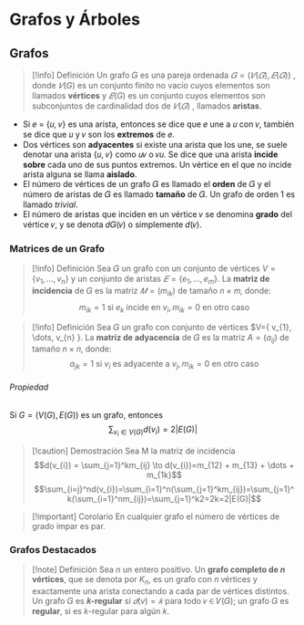 # Grafos y Árboles
## Grafos
> [!info] Definición
>  Un grafo 𝐺 es una pareja ordenada $𝐺 = (𝑉 (𝐺) , 𝐸 (𝐺))$ , donde $𝑉 (G)$ es un conjunto finito no vacío cuyos elementos son llamados **vértices** y $𝐸 (G)$ es un conjunto cuyos elementos son subconjuntos de cardinalidad dos de $𝑉 (𝐺)$ , llamados **aristas**.

- Si 𝑒 = {𝑢, 𝑣} es una arista, entonces se dice que 𝑒 une a 𝑢 con 𝑣, también se dice que 𝑢 y 𝑣 son los **extremos** de 𝑒.
- Dos vértices son **adyacentes** si existe una arista que los une, se suele denotar una arista {𝑢, 𝑣} como 𝑢𝑣 o 𝑣𝑢.  Se dice que una arista **incide sobre** cada uno de sus puntos extremos. Un vértice en el que no incide arista alguna se llama **aislado**.
- El número de vértices de un grafo 𝐺 es llamado el **orden** de 𝐺 y el número de aristas de 𝐺 es llamado **tamaño** de 𝐺. Un grafo de orden 1 es llamado *trivial*.
- El número de aristas que inciden en un vértice 𝑣 se denomina **grado** del vértice 𝑣, y se denota 𝑑𝐺(𝑣) o simplemente 𝑑(𝑣).
### Matrices de un Grafo
> [!info] Definición
>  Sea 𝐺 un grafo con un conjunto de vértices $V=\{ v_{1}, \dots, v_{n} \}$ y un conjunto de aristas $𝐸 = \{ e_{1}, \dots, e_{m} \}$. La **matriz de incidencia** de 𝐺 es la matriz $𝑀 = (m_{ik})$ de tamaño 𝑛 × 𝑚, donde:
>  $$m_{ik} = 1 \text{ si } e_{k} \text{ incide en } v_{i},  m_{ik} = 0 \text{ en otro caso}$$

> [!info] Definición
>  Sea 𝐺 un grafo con conjunto de vértices $V=\{ v_{1}, \dots, v_{n} \}. La **matriz de adyacencia** de 𝐺 es la matriz $A=(a_{ij})$ de tamaño 𝑛 × 𝑛, donde:
>  $$a_{jk} = 1 \text{ si } v_{i} \text{ es adyacente a } v_{j},  m_{ik} = 0 \text{ en otro caso}$$

###### Propiedad
Si $G=(V(G), E(G))$ es un grafo, entonces
$$\sum_{v_{i} \in V(G)}d(v_{i}) =2|E(G)|$$
> [!caution] Demostración
> Sea M la matriz de incidencia
> $$d(v_{i}) = \sum_{j=1}^km_{ij} \to d(v_{i})=m_{12} + m_{13} + \dots + m_{1k}$$
> $$\sum_{i=j}^nd(v_{i})=\sum_{i=1}^n(\sum_{j=1}^km_{ij})=\sum_{j=1}^k(\sum_{i=1}^nm_{ij})=\sum_{j=1}^k2=2k=2|E(G)|$$
$$$$

> [!important] Corolario
>  En cualquier grafo el número de vértices de grado impar es par.

### Grafos Destacados
> [!note] Definición
>  Sea $n$ un entero positivo. Un **grafo completo de $n$ vértices**, que se denota por $K_{n}$, es un grafo con 𝑛 vértices y exactamente una arista conectando a cada par de vértices distintos.
>  Un grafo 𝐺 es **𝑘-regular** si $𝑑(v)= 𝑘$ para todo 𝑣 ∈ 𝑉(𝐺); un grafo 𝐺 es **regular**, si es 𝑘-regular para algún 𝑘.